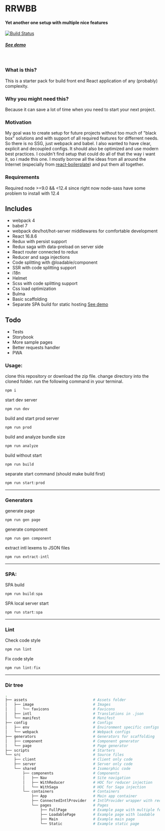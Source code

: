 # RRWBB
#### Yet another one setup with multiple nice features
[![Build Status](https://travis-ci.org/tohachan/rrwbb.svg?branch=master)](https://travis-ci.org/tohachan/rrwbb)
&nbsp;
##### [See demo](https://rrwbb.com/)
&nbsp;

### What is this?
This is a starter pack for build front end React application of any (probably) complexity.

### Why you might need this?
Because it can save a lot of time when you need to start your next project.

### Motivation
My goal was to create setup for future projects without too much of "black box" solutions and with support of all required features for differrent needs. So there is no SSG, just webpack and babel.
I also wanted to have clear, explicit and decoupled configs. It should also be optimized and use modern best practices.
I couldn't find setup that could do all of that the way i want it, so i made this one.
I mostly borrow all the ideas from all around the Internet (especially from [react-boilerplate](https://github.com/react-boilerplate/react-boilerplate)) and put them all together.


### Requirements
Required node >=9.0 && <12.4 since right now node-sass have some problem to install with 12.4

## Includes
- webpack 4
- babel 7
- webpack dev/hot/hot-server middlewares for comfortable development
- React 16.8.6
- Redux with persist support
- Redux saga with data-preload on server side
- React router connected to redux
- Reducer and saga injections
- Code splitting with @loadable/component
- SSR with code splitting support
- i18n
- Helmet
- Scss with code splitting support
- Css load optimization
- Bulma
- Basic scaffolding
- Separate SPA build for static hosting [See demo](https://spa.rrwbb.com/)

## Todo
- Tests
- Storybook
- More sample pages
- Better requests handler
- PWA


### Usage:
clone this repository or download the zip file.
change directory into the cloned folder.
run the following command in your terminal.

```javascript
npm i
```

start dev server
```javascript
npm run dev
```

build and start prod server
```javascript
npm run prod
```

build and analyze bundle size
```javascript
npm run analyze
```

build without start
```javascript
npm run build
```

separate start command (should make build first)
```javascript
npm run start:prod
```

---
### Generators
generate page
```javascript
npm run gen page
```

generate component
```javascript
npm run gen component
```

extract intl lexems to JSON files
```javascript
npm run extract-intl
```

---
### SPA:
SPA build
```javascript
npm run build:spa
```

SPA local server start
```javascript
npm run start:spa
```
---

### Lint
Check code style
```javascript
npm run lint
```

Fix code style
```javascript
npm run lint:fix
```
---

### Dir tree
```sh
.
├── assets                              # Assets folder
│   ├── image                           # Images
│   │   └── favicons                    # Favicons
│   ├── intl                            # Translations in .json
│   └── manifest                        # Manifest
├── config                              # Configs
│   ├── env                             # Environment specific configs
│   └── webpack                         # Webpack configs
├── generators                          # Generators for scaffolding
│   ├── component                       # Component generator
│   └── page                            # Page generator
├── scripts                             # Starters
└── src                                 # Source files
    ├── client                          # Client only code
    ├── server                          # Server only code
    └── shared                          # Isomorphic code
        ├── components                  # Components
        │   ├── Nav                     # Site navigation
        │   ├── WithReducer             # HOC for reducer injection
        │   └── WithSaga                # HOC for Saga injection
        └── containers                  # Containers
            ├── App                     # Main app container
            ├── ConnectedIntlProvider   # IntlProvider wrapper with redux
            └── pages                   # Pages
                ├── FullPage            # Example page with multiple features
                ├── LoadablePage        # Example page with loadable
                ├── Main                # Example main page
                └── Static              # Example static page
```
